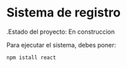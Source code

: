 <h1>Sistema de registro</h1>

.Estado del proyecto: En construccion

Para ejecutar el sistema, debes poner:

````npm istall react````
